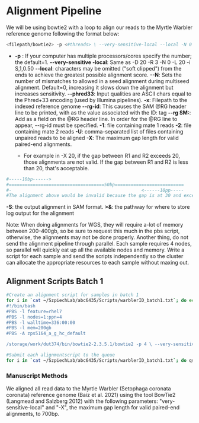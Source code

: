 # Alignment Pipeline 
We will be using bowtie2 with a loop to align our reads to the Myrtle Warbler reference genome following the format below:

```bash
<filepath/bowtie2> -p <#threads> \ --very-sensitive-local --local -N 0 --phred33 \ -x <reference_genome_filepath> \ --rg-id <sample_ID_tag> --rg SM:<sample_ID_tag> \ -1 <filepath_reads_1.fastq> -2 <filepath_reads_2.fastq> -S <filepath/output.sam> \ >& <filepath/output.log>
```

 - **-p** : If your computer has multiple processors/cores specify the number; the default=1. 
**--very-sensitive -local**: Same as -D 20 -R 3 -N 0 -L 20 -i S,1,0.50
**--local**: characters may be omitted ("soft clipped") from the ends to achieve the greatest possible alignment score.
**--N**: Sets the number of mismatches to allowed in a seed alignment during multiseed alignment. Default=0, increasing it slows down the alignment but increases sensitivity. 
**--phred33**: Input qualities are ASCII chars equal to the Phred+33 encoding (used by Illumina pipelines).
**-x**: Filepath to the indexed reference genome
**--rg-id**: This causes the SAM @RG header line to be printed, with <text> as the value associated with the ID: tag
**--rg SM:**: Add <text> as a field on the @RG header line. In order for the @RG line to appear, --rg-id must be specified.
**-1**: file containing mate 1 reads
**-2**: file containing mate 2 reads
**-U**: comma-separated list of files containing unpaired reads to be aligned
**-X**: The maximum gap length for valid paired-end alignments.  
	- For example in -X 20, if the gap between R1 and R2 exceeds 20, those alignments are not valid. If the 		gap between R1 and R2 is less than 20, that's acceptable. 
 ```bash
#-----10bp------>
#====================================50bp==========================
#-												   <------10pp-----
#The alignment above would be invalid because the gap is at 30 and exceeds -X 20. 
```

**-S**: the output alignment in SAM format. 
**>&**: the pathway for where to store log output for the alignment

Note: When doing alignments for WGS, they will require a-lot of memory between 200-400gb, so be sure to request this much in the pbs script, otherwise, the alignments may not be done properly. Another thing, do not send the alignment pipeline through parallel. Each sample requires 4 nodes, so parallel will quickly eat up all the available nodes and memory. Write a script for each sample and send the scripts independently so the cluster can allocate the appropriate resources to each sample without maxing out. 

## Alignment Scripts Batch 1
```bash
#Create an alignment script for samples in batch 1
for i in `cat ~/SzpiechLab/abc6435/Scripts/warblerID_batch1.txt`; do echo "
#!/bin/bash
#PBS -l feature=rhel7
#PBS -l nodes=1:ppn=4
#PBS -l walltime=336:00:00
#PBS -l mem=200gb
#PBS -A zps5164_a_g_hc_default

/storage/work/dut374/bin/bowtie2-2.3.5.1/bowtie2 -p 4 \ --very-sensitive-local --local -N 0 --phred33 -x /gpfs/group/dut374/default/mywa_genome_2/final_assembly/mywagenomev2.1 --rg-id ${i} --rg SM:${i} -1 /storage/home/abc6435/SzpiechLab/abc6435/WarblerROH/${i}/${i}_trimmed.pair1.truncated.gz -2 /storage/home/abc6435/SzpiechLab/abc6435/WarblerROH/${i}/${i}_trimmed.pair2.truncated.gz -U /storage/home/abc6435/SzpiechLab/abc6435/WarblerROH/${i}/${i}_trimmed.collapsed.gz -X 700 -S /storage/home/abc6435/SzpiechLab/abc6435/WarblerROH/${i}/${i}.sam >& /storage/home/abc6435/SzpiechLab/abc6435/WarblerROH/${i}/${i}.log" >> /storage/home/abc6435/SzpiechLab/abc6435/WarblerROH/${i}/${i}_align.bash; done

#Submit each alignmentscript to the queue
for i in `cat ~/SzpiechLab/abc6435/Scripts/warblerID_batch1.txt`; do qsub /storage/home/abc6435/SzpiechLab/abc6435/WarblerROH/${i}/${i}_align.bash; done
```

### Manuscript Methods
We aligned all read data to the Myrtle Warbler (Setophaga coronata coronata) reference genome (Baiz et al. 2021) using the tool BowTie2 (Langmead and Salzberg 2012) with the following parameters: "very-sensitive-local" and "-X", the maximum gap length for valid paired-end alignments, to 700bp. 
